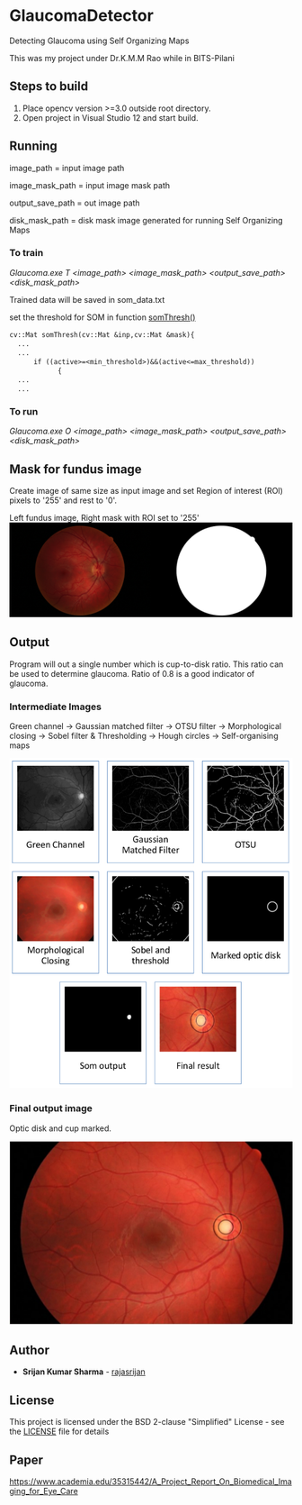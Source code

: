 # GlaucomaDetector
Detecting Glaucoma using Self Organizing Maps

This was my project under Dr.K.M.M Rao while in BITS-Pilani

## Steps to build
1. Place opencv version >=3.0 outside root directory.
2. Open project in Visual Studio 12 and start build.

## Running

image_path = input image path

image_mask_path = input image mask path

output_save_path = out image path

disk_mask_path = disk mask image generated for running Self Organizing Maps


### To train
*Glaucoma.exe T <image_path> <image_mask_path> <output_save_path> <disk_mask_path>*

Trained data will be saved in som_data.txt

set the threshold for SOM in function [somThresh()](/glaucoma/Glaucoma.cpp#L152)
```
cv::Mat somThresh(cv::Mat &inp,cv::Mat &mask){
  ...
  ...
      if ((active>=<min_threshold>)&&(active<=max_threshold))
			{
  ...
  ...
```

### To run
*Glaucoma.exe O <image_path> <image_mask_path> <output_save_path> <disk_mask_path>*

## Mask for fundus image
Create image of same size as input image and set Region of interest (ROI) pixels to '255' and rest to '0'.

Left fundus image, Right mask with ROI set to '255'
![Mask Image](/images/mask.jpg)

## Output
Program will out a single number which is cup-to-disk ratio. This ratio can be used to determine glaucoma. Ratio of 0.8 is a good indicator of glaucoma.

### Intermediate Images

Green channel -> Gaussian matched filter -> OTSU filter -> Morphological closing -> Sobel filter & Thresholding -> Hough circles -> Self-organising maps

![Intermediate Images](/images/intermediate.jpg)

### Final output image
Optic disk and cup marked.

![Output Image](/images/output.jpg)

## Author

* **Srijan Kumar Sharma** - [rajasrijan](https://github.com/rajasrijan)

## License

This project is licensed under the BSD 2-clause "Simplified" License - see the [LICENSE](LICENSE) file for details

## Paper
https://www.academia.edu/35315442/A_Project_Report_On_Biomedical_Imaging_for_Eye_Care
